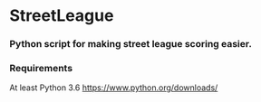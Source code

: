 # StreetLeague
### Python script for making street league scoring easier.


### Requirements
At least Python 3.6
https://www.python.org/downloads/
